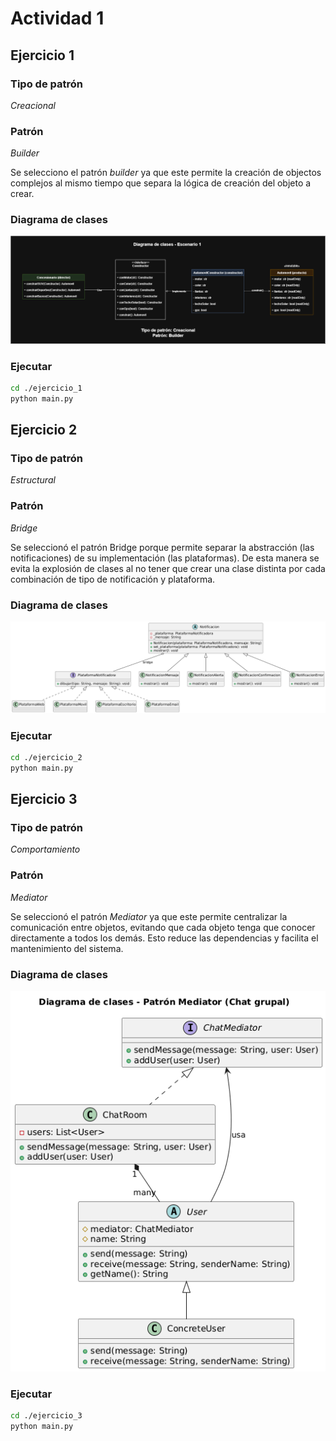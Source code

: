 # Actividad 1

## Ejercicio 1

### Tipo de patrón

_Creacional_

### Patrón

_Builder_

Se selecciono el patrón _builder_ ya que este permite la creación de objectos complejos al mismo tiempo que separa la lógica de creación del objeto a crear.

### Diagrama de clases

![Ejercicio 1](ejercicio_1/ejercicio%201.png)

### Ejecutar

```bash
cd ./ejercicio_1
python main.py
```

## Ejercicio 2

### Tipo de patrón

_Estructural_

### Patrón

_Bridge_

Se seleccionó el patrón Bridge porque permite separar la abstracción (las notificaciones) de su implementación (las plataformas). De esta manera se evita la explosión de clases al no tener que crear una clase distinta por cada combinación de tipo de notificación y plataforma.

### Diagrama de clases

![Ejercicio 1](ejercicio_2/ejercicio_2.png)

### Ejecutar

```bash
cd ./ejercicio_2
python main.py
```

## Ejercicio 3

### Tipo de patrón

_Comportamiento_

### Patrón

_Mediator_

Se seleccionó el patrón _Mediator_ ya que este permite centralizar la comunicación entre objetos, evitando que cada objeto tenga que conocer directamente a todos los demás. Esto reduce las dependencias y facilita el mantenimiento del sistema.

### Diagrama de clases

![Ejercicio 3](ejercicio_3/Diagrama%20de%20clases%20-%20Escenario%201.png)

### Ejecutar

```bash
cd ./ejercicio_3
python main.py
```
